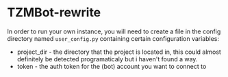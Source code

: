 # TZMBot-rewrite
In order to run your own instance, you will need to create a file in the config directory named `user_config.py` containing certain configuration variables:
- project_dir - the directory that the project is located in, this could almost definitely be detected programaticaly but i haven't found a way.
- token - the auth token for the (bot) account you want to connect to
